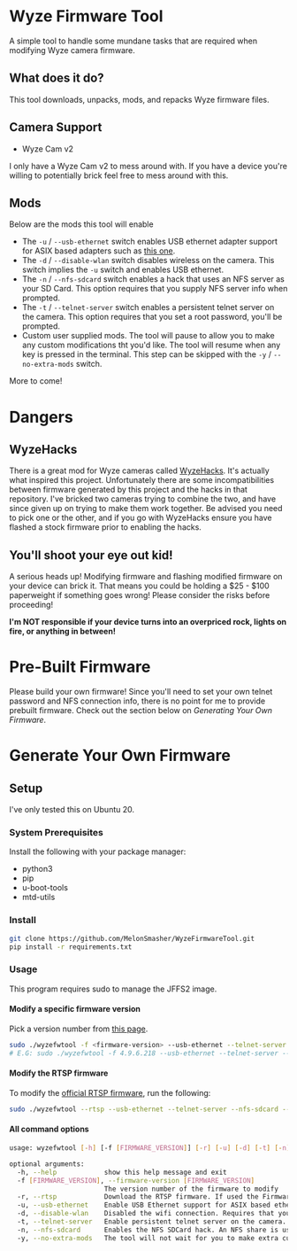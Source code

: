 # Wyze Firmware Tool

A simple tool to handle some mundane tasks that are required when modifying Wyze camera firmware.

## What does it do?

This tool downloads, unpacks, mods, and repacks Wyze firmware files.

## Camera Support

* Wyze Cam v2

I only have a Wyze Cam v2 to mess around with. If you have a device you're willing to potentially brick feel free to
mess around with this.

## Mods

Below are the mods this tool will enable

* The `-u` / `--usb-ethernet` switch enables USB ethernet adapter support for ASIX based adapters such as [this one](https://www.amazon.com/gp/product/B0863YJB8W/).
* The `-d` / `--disable-wlan` switch disables wireless on the camera. This switch implies the `-u` switch and enables USB ethernet.
* The `-n` / `--nfs-sdcard` switch enables a hack that uses an NFS server as your SD Card. This option requires that you supply NFS server info when prompted.
* The `-t` / `--telnet-server` switch enables a persistent telnet server on the camera. This option requires that you set a root password, you'll be prompted.
* Custom user supplied mods. The tool will pause to allow you to make any custom modifications tht you'd like. The tool will resume when any key is pressed in the terminal. This step can be skipped with the `-y` / `--no-extra-mods` switch.

More to come!

# Dangers

## WyzeHacks

There is a great mod for Wyze cameras called [WyzeHacks](https://github.com/HclX/WyzeHacks). It's actually what inspired this project.
Unfortunately there are some incompatibilities between firmware generated by this project and the hacks in that repository.
I've bricked two cameras trying to combine the two, and have since given up on trying to make them work together.
Be advised you need to pick one or the other, and if you go with WyzeHacks ensure you have flashed a stock firmware prior to enabling the hacks.

## You'll shoot your eye out kid!

A serious heads up! Modifying firmware and flashing modified firmware on your device can brick it.
That means you could be holding a $25 - $100 paperweight if something goes wrong!
Please consider the risks before proceeding!

**I'm NOT responsible if your device turns into an overpriced rock, lights on fire, or anything in between!**

# Pre-Built Firmware

Please build your own firmware! Since you'll need to set your own telnet password and NFS connection info, there is no point for me to provide prebuilt firmware.
Check out the section below on *Generating Your Own Firmware*.

# Generate Your Own Firmware

## Setup

I've only tested this on Ubuntu 20.

### System Prerequisites

Install the following with your package manager:

* python3
* pip
* u-boot-tools
* mtd-utils

### Install

```bash
git clone https://github.com/MelonSmasher/WyzeFirmwareTool.git
pip install -r requirements.txt
```

### Usage

This program requires sudo to manage the JFFS2 image.

#### Modify a specific firmware version

Pick a version number
from [this page](https://wyzelabs.zendesk.com/hc/en-us/articles/360024852172-Release-Notes-Firmware).

```bash
sudo ./wyzefwtool -f <firmware-version> --usb-ethernet --telnet-server --nfs-sdcard --no-extra-mods
# E.G: sudo ./wyzefwtool -f 4.9.6.218 --usb-ethernet --telnet-server --nfs-sdcard --no-extra-mods
```

#### Modify the RTSP firmware

To modify the [official RTSP firmware](https://wyzelabs.zendesk.com/hc/en-us/articles/360026245231-Wyze-Cam-RTSP), run
the following:

```bash
sudo ./wyzefwtool --rtsp --usb-ethernet --telnet-server --nfs-sdcard --no-extra-mods
```

#### All command options

```bash
usage: wyzefwtool [-h] [-f [FIRMWARE_VERSION]] [-r] [-u] [-d] [-t] [-n] [-y]

optional arguments:
  -h, --help            show this help message and exit
  -f [FIRMWARE_VERSION], --firmware-version [FIRMWARE_VERSION]
                        The version number of the firmware to modify
  -r, --rtsp            Download the RTSP firmware. If used the Firmware Version argument is ignored.
  -u, --usb-ethernet    Enable USB Ethernet support for ASIX based ethernet adapters.
  -d, --disable-wlan    Disabled the wifi connection. Requires that you enable USB ethernet support.
  -t, --telnet-server   Enable persistent telnet server on the camera. Requires that you set a root password.
  -n, --nfs-sdcard      Enables the NFS SDCard hack. An NFS share is used as a virtual SD card. You will be prompted for NFS info.
  -y, --no-extra-mods   The tool will not wait for you to make extra custom modifications.
```
